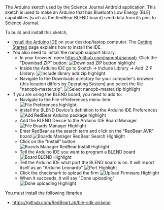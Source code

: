 The Arduino sketch used by the Science Journal Android application.
This sketch is used to make an Arduino that has Bluetooth Low Energy
(BLE) capabilities (such as the RedBear BLEND board) send data from
its pins to Science Journal.

To build and install this sketch, 
  * [install the Arduino IDE](https://www.arduino.cc/en/Main/Software) on your desktop/laptop computer. The [Getting Started](https://www.arduino.cc/en/Guide/HomePage) page explains how to install the IDE.
  * You also need to install the nanopb support library. 
    - In your browser, open https://github.com/nanopb/nanopb.  Click the "Download ZIP" button:
      ![Download ZIP button highlight](download_nanopb_zip.png "Download ZIP button highlight")
    - Inside the Arduino IDE go to Sketch -> Include Library -> Add .ZIP Library:
      ![Include library add zip highlight](include_library_add_zip.png "Include library add zip highlight")
    - Navigate to the Downloads directory for your computer's browser
      (this location differs by Operating System) and select the file
      "nanopb-master.zip".
      ![Select nanopb-master.zip highlight](select_nanopb.png "Select nanopb-master.zip highlight")
  * If you are using the BLEND board, you need to add to:
    - Navigate to the File->Preferences menu item
      ![File Preferences highlight](file_preferences.png "File preferences highlight")
    - install the BLEND Device's definition to the Arduino IDE Preferences
      ![Add RedBear Arduino package highlight](add_redbear_arduino_package.png "Add RedBear Arduino package highlight")
    - Add the BLEND Device to the Arduino IDE Board Manager
      ![File Boards Manager Highlight](file_boards_manager.png "File Boards Manager Highlight")
    - Enter RedBear as the search term and click on the "RedBear AVR" board
      ![Boards Manager RedBear Search Highlight](boards_manager_redbear_search.png "Boards Manager RedBear Search Highlight")
    - Click on the "Install" button
      ![Boards Manager RedBear Install Highlight](boards_manager_redbear_install.png "Boards Manager RedBear Install Highlight")
    - Tell the Arduino IDE you want to program a BLEND board
      ![Board BLEND Highlight](board_blend.png "Board BLEND Highlight")
    - Tell the Arduino IDE what port the BLEND board is on.  It will report itself as an "Arduino Leonardo"
      ![Port Highlight](Port.png "Port Highlight")
    - Click the checkmark to upload the firm
      ![Upload Firmware Highlight](upload_firmware.png "Upload Firmware Highlight")
    - When it succeeds, it will say "Done uploading"
      ![Done uploading Highlight](done_uploading.png "Done uploading Highlight")

You must install the following libraries
* https://github.com/RedBearLab/ble-sdk-arduino

